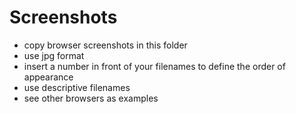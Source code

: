 # Screenshots
- copy browser screenshots in this folder
- use jpg format
- insert a number in front of your filenames to define the order of appearance 
- use descriptive filenames
- see other browsers as examples